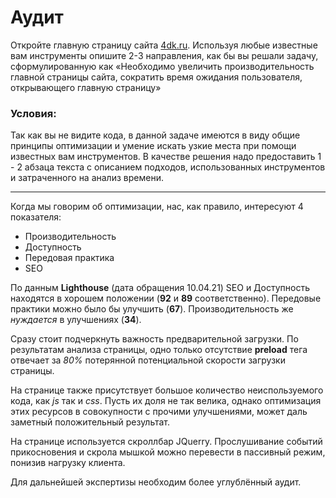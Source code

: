 # Аудит

Откройте главную страницу сайта [4dk.ru](https://4dk.ru).
Используя любые известные вам инструменты опишите 2-3 направления, как бы вы решали задачу,
сформулированную как «Необходимо увеличить производительность главной страницы сайта,
сократить время ожидания пользователя, открывающего главную страницу»

### Условия:

Так как вы не видите кода, в данной задаче имеются в виду общие принципы оптимизации и умение искать узкие места при помощи известных вам инструментов. В качестве решения надо предоставить 1 - 2 абзаца текста с описанием подходов, использованных инструментов и затраченного на анализ времени.

---

Когда мы говорим об оптимизации, нас, как правило, интересуют 4 показателя:
 - Производительность
 - Доступность
 - Передовая практика
 - SEO

По данным **Lighthouse** (дата обращения 10.04.21) SEO и Доступность находятся в хорошем положении
(**92** и **89** соответственно). Передовые практики можно было бы улучшить (**67**). Производительность же
_нуждается_ в улучшениях (**34**).

Сразу стоит подчеркнуть важность предварительной загрузки. По результатам анализа страницы,
одно только отсутствие **preload** тега отвечает за _80%_ потерянной потенциальной скорости загрузки страницы.

На странице также присутствует большое количество неиспользуемого кода, как _js_ так и _css_. Пусть их доля не так
велика, однако оптимизация этих ресурсов в совокупности с прочими улучшениями, может даль заметный положительный
результат.

На странице используется скроллбар JQuerry. Прослушивание событий прикосновения и скрола мышкой можно перевести
в пассивный режим, понизив нагрузку клиента.

Для дальнейшей экспертизы необходим более углублённый аудит.

